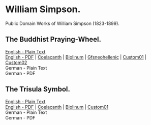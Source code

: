 # William Simpson.

Public Domain Works of William Simpson (1823-1899).

## The Buddhist Praying-Wheel.

[English - Plain Text](the-buddhist-praying-wheel/full-text-english.md)  
[English - PDF](https://cdn.solaranamnesis.com/WilliamSimpson/BuddhistPrayingWheel/simpson-wheel-1896-english.pdf) | [Coelacanth](https://cdn.solaranamnesis.com/WilliamSimpson/BuddhistPrayingWheel/simpson-wheel-1896-english-coelacanth.pdf) | [Biolinum](https://cdn.solaranamnesis.com/WilliamSimpson/BuddhistPrayingWheel/simpson-wheel-1896-english-biolinum.pdf) | [Gfsneohellenic](https://cdn.solaranamnesis.com/WilliamSimpson/BuddhistPrayingWheel/simpson-wheel-1896-english-gfsneohellenic.pdf) | [Custom01](https://cdn.solaranamnesis.com/WilliamSimpson/BuddhistPrayingWheel/simpson-wheel-1896-english-custom01.pdf) | [Custom02](https://cdn.solaranamnesis.com/WilliamSimpson/BuddhistPrayingWheel/simpson-wheel-1896-english-custom02.pdf)  
German - Plain Text  
German - PDF  

## The Trisula Symbol.

[English - Plain Text](the-trisula-symbol/full-text-english.md)  
[English - PDF](https://cdn.solaranamnesis.com/WilliamSimpson/Trisula/simpson_trisula_1890_english.pdf) | [Coelacanth](https://cdn.solaranamnesis.com/WilliamSimpson/Trisula/simpson_trisula_1890_english_coelacanth.pdf) | [Biolinum](https://cdn.solaranamnesis.com/WilliamSimpson/Trisula/simpson_trisula_1890_english_biolinum.pdf) | [Custom01](https://cdn.solaranamnesis.com/WilliamSimpson/Trisula/simpson_trisula_1890_english_custom01.pdf)  
German - Plain Text  
German - PDF  

